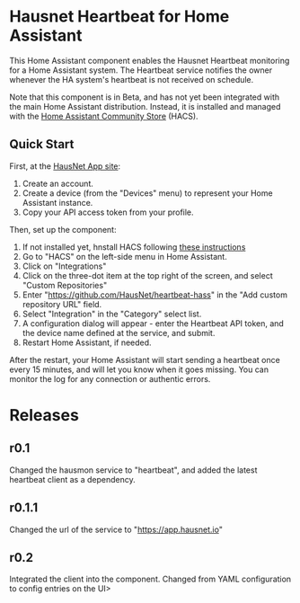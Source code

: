 # Hausnet Heartbeat for Home Assistant

This Home Assistant component enables the Hausnet Heartbeat monitoring for 
a Home Assistant system. The Heartbeat service notifies the owner whenever
the HA system's heartbeat is not received on schedule.

Note that this component is in Beta, and has not yet been integrated with the main Home Assistant
distribution. Instead, it is installed and managed with the [Home Assistant Community Store](https://hacs.xyz/)
(HACS).

## Quick Start

First, at the [HausNet App site](https://app.hausnet.io):

1. Create an account.
2. Create a device (from the "Devices" menu) to represent your Home Assistant instance.
3. Copy your API access token from your profile.

Then, set up the component:

1. If not installed yet, hnstall HACS following [these instructions](https://hacs.xyz/docs/installation/installation/)
2. Go to "HACS" on the left-side menu in Home Assistant.
3. Click on "Integrations"
4. Click on the three-dot item at the top right of the screen, and select "Custom Repositories"
5. Enter "https://github.com/HausNet/heartbeat-hass" in the "Add custom repository URL" field.
6. Select "Integration" in the "Category" select list.
7. A configuration dialog will appear - enter the Heartbeat API token, and the device name defined at the service, and submit.
8. Restart Home Assistant, if needed.

After the restart, your Home Assistant will start sending a heartbeat once every 15 minutes, and will let you know 
when it goes missing. You can monitor the log for any connection or authentic errors.

# Releases

## r0.1
Changed the hausmon service to "heartbeat", and added the latest heartbeat client as a dependency.

## r0.1.1
Changed the url of the service to "https://app.hausnet.io"

## r0.2
Integrated the client into the component.
Changed from YAML configuration to config entries on the UI>

